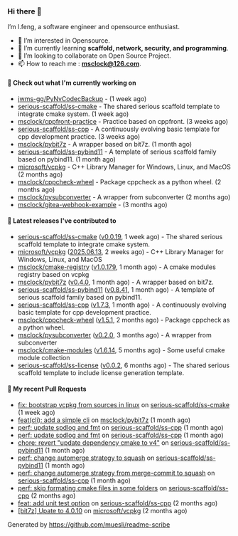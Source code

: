 ### Hi there 👋

I’m l.feng, a software engineer and opensource enthusiast.

- 👀 I’m interested in Opensource.
- 🌱 I’m currently learning **scaffold, network, security, and programming**.
- 💞️ I’m looking to collaborate on Open Source Project.
- 📫 How to reach me : **msclock@126.com**.

#### 👷 Check out what I'm currently working on

- [jwms-gg/PyNvCodecBackup](https://github.com/jwms-gg/PyNvCodecBackup) -  (1 week ago)
- [serious-scaffold/ss-cmake](https://github.com/serious-scaffold/ss-cmake) - The shared serious scaffold template to integrate cmake system. (1 week ago)
- [msclock/cppfront-practice](https://github.com/msclock/cppfront-practice) - Practice based on cppfront. (3 weeks ago)
- [serious-scaffold/ss-cpp](https://github.com/serious-scaffold/ss-cpp) - A continuously evolving basic template for cpp development practice. (3 weeks ago)
- [msclock/pybit7z](https://github.com/msclock/pybit7z) - A wrapper based on bit7z. (1 month ago)
- [serious-scaffold/ss-pybind11](https://github.com/serious-scaffold/ss-pybind11) - A template of serious scaffold family based on pybind11. (1 month ago)
- [microsoft/vcpkg](https://github.com/microsoft/vcpkg) - C&#43;&#43; Library Manager for Windows, Linux, and MacOS (2 months ago)
- [msclock/cppcheck-wheel](https://github.com/msclock/cppcheck-wheel) - Package cppcheck as a python wheel. (2 months ago)
- [msclock/pysubconverter](https://github.com/msclock/pysubconverter) - A wrapper from subconverter (2 months ago)
- [msclock/gitea-webhook-example](https://github.com/msclock/gitea-webhook-example) -  (3 months ago)

#### 🔭 Latest releases I've contributed to

- [serious-scaffold/ss-cmake](https://github.com/serious-scaffold/ss-cmake) ([v0.0.19](https://github.com/serious-scaffold/ss-cmake/releases/tag/v0.0.19), 1 week ago) - The shared serious scaffold template to integrate cmake system.
- [microsoft/vcpkg](https://github.com/microsoft/vcpkg) ([2025.06.13](https://github.com/microsoft/vcpkg/releases/tag/2025.06.13), 2 weeks ago) - C&#43;&#43; Library Manager for Windows, Linux, and MacOS
- [msclock/cmake-registry](https://github.com/msclock/cmake-registry) ([v1.0.179](https://github.com/msclock/cmake-registry/releases/tag/v1.0.179), 1 month ago) - A cmake modules registry based on vcpkg
- [msclock/pybit7z](https://github.com/msclock/pybit7z) ([v0.4.0](https://github.com/msclock/pybit7z/releases/tag/v0.4.0), 1 month ago) - A wrapper based on bit7z.
- [serious-scaffold/ss-pybind11](https://github.com/serious-scaffold/ss-pybind11) ([v0.8.41](https://github.com/serious-scaffold/ss-pybind11/releases/tag/v0.8.41), 1 month ago) - A template of serious scaffold family based on pybind11.
- [serious-scaffold/ss-cpp](https://github.com/serious-scaffold/ss-cpp) ([v1.7.3](https://github.com/serious-scaffold/ss-cpp/releases/tag/v1.7.3), 1 month ago) - A continuously evolving basic template for cpp development practice.
- [msclock/cppcheck-wheel](https://github.com/msclock/cppcheck-wheel) ([v1.5.1](https://github.com/msclock/cppcheck-wheel/releases/tag/v1.5.1), 2 months ago) - Package cppcheck as a python wheel.
- [msclock/pysubconverter](https://github.com/msclock/pysubconverter) ([v0.2.0](https://github.com/msclock/pysubconverter/releases/tag/v0.2.0), 3 months ago) - A wrapper from subconverter
- [msclock/cmake-modules](https://github.com/msclock/cmake-modules) ([v1.6.14](https://github.com/msclock/cmake-modules/releases/tag/v1.6.14), 5 months ago) - Some useful cmake module collection
- [serious-scaffold/ss-license](https://github.com/serious-scaffold/ss-license) ([v0.0.2](https://github.com/serious-scaffold/ss-license/releases/tag/v0.0.2), 6 months ago) - The shared serious scaffold template to include license generation template.

#### 🔨 My recent Pull Requests

- [fix: bootstrap vcpkg from sources in linux](https://github.com/serious-scaffold/ss-cmake/pull/55) on [serious-scaffold/ss-cmake](https://github.com/serious-scaffold/ss-cmake) (1 week ago)
- [feat(cli): add a simple cli](https://github.com/msclock/pybit7z/pull/97) on [msclock/pybit7z](https://github.com/msclock/pybit7z) (1 month ago)
- [perf: update spdlog and fmt](https://github.com/serious-scaffold/ss-cpp/pull/526) on [serious-scaffold/ss-cpp](https://github.com/serious-scaffold/ss-cpp) (1 month ago)
- [perf: update spdlog and fmt](https://github.com/serious-scaffold/ss-cpp/pull/525) on [serious-scaffold/ss-cpp](https://github.com/serious-scaffold/ss-cpp) (1 month ago)
- [chore: revert &#34;update dependency cmake to v4&#34;](https://github.com/serious-scaffold/ss-pybind11/pull/179) on [serious-scaffold/ss-pybind11](https://github.com/serious-scaffold/ss-pybind11) (1 month ago)
- [perf: change automerge strategy to squash](https://github.com/serious-scaffold/ss-pybind11/pull/176) on [serious-scaffold/ss-pybind11](https://github.com/serious-scaffold/ss-pybind11) (1 month ago)
- [perf: change automerge strategy from merge-commit to squash](https://github.com/serious-scaffold/ss-cpp/pull/523) on [serious-scaffold/ss-cpp](https://github.com/serious-scaffold/ss-cpp) (1 month ago)
- [perf: skip formating cmake files in some folders](https://github.com/serious-scaffold/ss-cpp/pull/509) on [serious-scaffold/ss-cpp](https://github.com/serious-scaffold/ss-cpp) (2 months ago)
- [feat: add unit test option](https://github.com/serious-scaffold/ss-cpp/pull/508) on [serious-scaffold/ss-cpp](https://github.com/serious-scaffold/ss-cpp) (2 months ago)
- [[bit7z] Upate to 4.0.10](https://github.com/microsoft/vcpkg/pull/45245) on [microsoft/vcpkg](https://github.com/microsoft/vcpkg) (2 months ago)

Generated by https://github.com/muesli/readme-scribe
